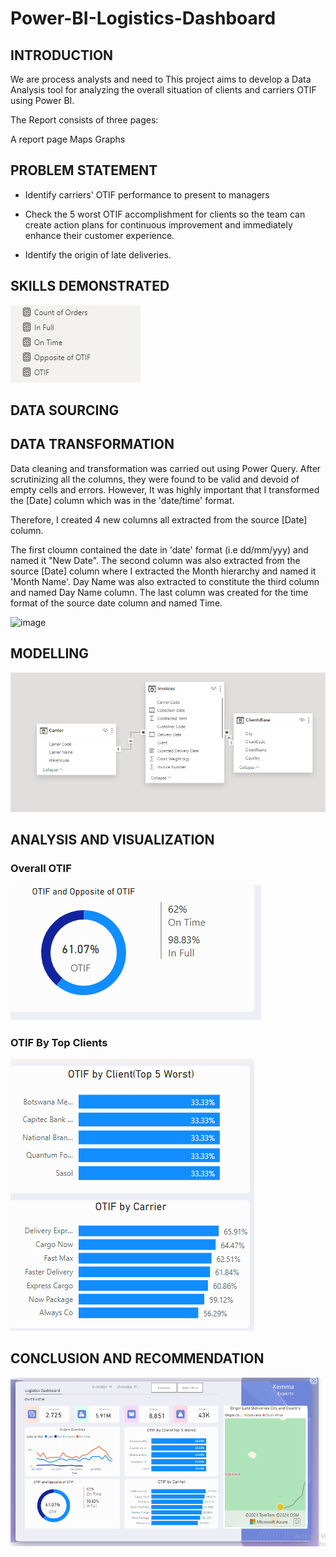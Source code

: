 # Power-BI-Logistics-Dashboard

## INTRODUCTION
We are process analysts and need to 
This project aims to develop a Data Analysis tool for analyzing the overall situation of clients and carriers OTIF using Power BI.

The Report consists of three pages:

A report page
Maps
Graphs


## PROBLEM STATEMENT
- Identify carriers' OTIF performance to present to managers

- Check the 5 worst OTIF accomplishment for clients so the team can create action plans for continuous improvement and immediately enhance their customer experience.

- Identify the origin of late deliveries.

## SKILLS DEMONSTRATED
![](Measures_LD.png)
## DATA SOURCING

## DATA TRANSFORMATION
Data cleaning and transformation was carried out using Power Query. After scrutinizing all the columns, they were found to be valid and devoid of empty cells and errors. However, It was highly important that I transformed the [Date] column which was in the 'date/time' format.

Therefore, I created 4 new columns all extracted from the source [Date] column.

The first cloumn contained the date in 'date' format (i.e dd/mm/yyy) and named it "New Date".
The second column was also extracted from the source [Date] column where I extracted the Month hierarchy and named it 'Month Name'.
Day Name was also extracted to constitute the third column and named Day Name column.
The last column was created for the time format of the source date column and named Time.

![image](https://github.com/zezor/Power-BI-Logistics-Dashboard/assets/39943217/d664b2e2-99ce-4c82-b222-ee34e6acbfa8)

## MODELLING
![](Model_LD.png)

## ANALYSIS AND VISUALIZATION
### Overall OTIF
![](OTIF_LD.png)

### OTIF By Top Clients
![](OTIF_by_clients.png)

## CONCLUSION AND RECOMMENDATION
![](Report_LD.png)


